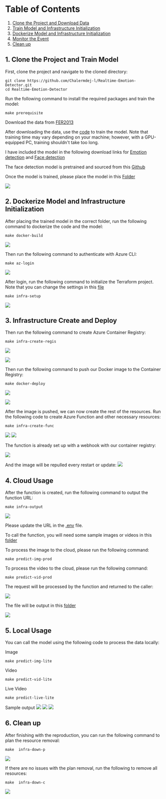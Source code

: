 
# Table of Contents

1. [Clone the Project and Download Data](#1-clone-the-project-and-download-data)
2. [Train Model and Infrastructure Initialization](#2-train-model-and-infrastructure-initialization)
3. [Dockerize Model and Infrastructure Initialization](#3-dockerize-model-and-infrastructure-initialization)
4. [Monitor the Event](#4-monitor-the-event)
5. [Clean up](#5-clean-up)

## 1. Clone the Project and Train Model

First, clone the project and navigate to the cloned directory:

```
git clone https://github.com/Chalermdej-l/Realtime-Emotion-Detector.git
cd Realtime-Emotion-Detector
```
Run the following command to install the required packages and train the model:

```
make prerequisite
```

Download the data from [FER2013](https://www.kaggle.com/datasets/msambare/fer2013)

After downloading the data, use the [code](/code/mood-experiment.ipynb) to train the model. Note that training time may vary depending on your machine; however, with a GPU-equipped PC, training shouldn't take too long.

I have included the model in the following download links for
[Emotion detection](https://drive.google.com/file/d/1iTQrqv1XeZSz1rGgYEe5WADyVFPYRhz6/view?usp=drive_link) and [Face detection](https://drive.google.com/file/d/1uNAEKGE8q3WbcL6RkSL-K5E8wnViwZeb/view?usp=drive_link)

The face detection model is pretrained and sourced from this [Github](https://github.com/opencv/opencv/tree/master/data/haarcascades)

Once the model is trained, please place the model in this [Folder](/cloud/model)

![](/image/setup/1.png)

## 2. Dockerize Model and Infrastructure Initialization

After placing the trained model in the correct folder, run the following command to dockerize the code and the model:

```
make docker-build
```

![](/image/setup/2.png)

Then run the following command to authenticate with Azure CLI:
```
make az-login
```
![](/image/setup/3.png)

After login, run the following command to initialize the Terraform project. Note that you can change the settings in this [file](infra/variables.tfvars) 

```
make infra-setup
```
![](/image/setup/4.png)



## 3. Infrastructure Create and Deploy

Then run the following command to create Azure Container Registry:

```
make infra-create-regis
```
![](/image/setup/5.png)

![](/image/setup/6.png)

Then run the following command to push our Docker image to the Container Registry:

```
make docker-deploy
```
![](/image/setup/7.png)

![](/image/setup/8.png)

After the image is pushed, we can now create the rest of the resources. Run the following code to create Azure Function and other necessary resources:

```
make infra-create-func
```
![](/image/setup/9.png)
![](/image/setup/10.png)

The function is already set up with a webhook with our container registry:

![](/image/setup/11.png)

And the image will be repulled every restart or update:
![](/image/setup/12.png)

## 4. Cloud Usage
After the function is created, run the following command to output the function URL:

```
make infra-output
```
![](/image/setup/13.png)

Please update the URL in the [.env](/.env) file.

To call the function, you will need some sample images or videos in this [folder](/input)

To process the image to the cloud, please run the following command:

```
make predict-img-prod
```

To process the video to the cloud, please run the following command:
```
make predict-vid-prod
```

The request will be processed by the function and returned to the caller:

![](/image/setup/15.png)

The file will be output in this [folder](/output)

![](/image/setup/19.png)

## 5. Local Usage

You can call the model using the following code to process the data locally:

Image
```
make predict-img-lite
```
Video
```
make predict-vid-lite
```
Live Video
```
make predict-live-lite
```
Sample output 
![](/image/setup/16.png)
![](/image/setup/17.png)
![](/image/setup/18.png)

## 6. Clean up

After finishing with the reproduction, you can run the following command to plan the resource removal:

```
make  infra-down-p
```
![](/image/setup/20.png)

If there are no issues with the plan removal, run the following to remove all resources:
```
make  infra-down-c
```
![](/image/setup/21.png)
